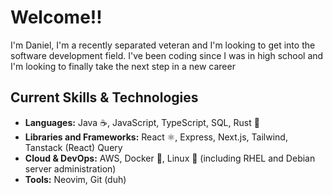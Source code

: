 # Welcome!!
I'm Daniel, I'm a recently separated veteran and I'm looking to get into the software development field. I've been coding since I was in high school and I'm looking to finally take the next step in a new career

## Current Skills & Technologies

* **Languages:** Java ☕, JavaScript, TypeScript, SQL, Rust 🦀
* **Libraries and Frameworks:** React ⚛️, Express, Next.js, Tailwind, Tanstack (React) Query
* **Cloud & DevOps:** AWS, Docker 🐳, Linux 🐧 (including RHEL and Debian server administration)
* **Tools:** Neovim, Git (duh)
